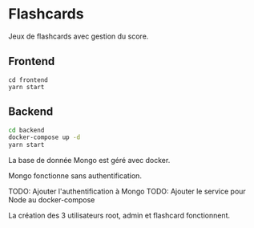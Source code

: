 # Flashcards

Jeux de flashcards avec gestion du score.

## Frontend

```
cd frontend
yarn start
```

## Backend

```sh
cd backend
docker-compose up -d
yarn start
```

La base de donnée Mongo est géré avec docker.

Mongo fonctionne sans authentification.

TODO: Ajouter l'authentification à Mongo
TODO: Ajouter le service pour Node au docker-compose

La création des 3 utilisateurs root, admin et flashcard fonctionnent.
